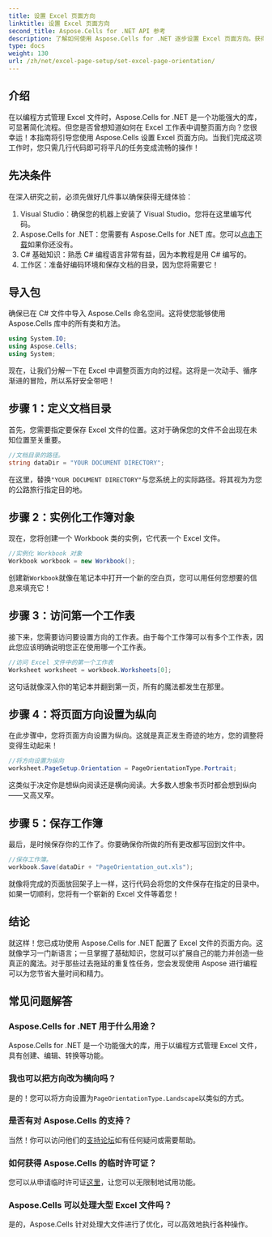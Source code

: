 ```yaml
---
title: 设置 Excel 页面方向
linktitle: 设置 Excel 页面方向
second_title: Aspose.Cells for .NET API 参考
description: 了解如何使用 Aspose.Cells for .NET 逐步设置 Excel 页面方向。获得优化结果。
type: docs
weight: 130
url: /zh/net/excel-page-setup/set-excel-page-orientation/
---
```

## 介绍

在以编程方式管理 Excel 文件时，Aspose.Cells for .NET 是一个功能强大的库，可显著简化流程。但您是否曾想知道如何在 Excel 工作表中调整页面方向？您很幸运！本指南将引导您使用 Aspose.Cells 设置 Excel 页面方向。当我们完成这项工作时，您只需几行代码即可将平凡的任务变成流畅的操作！

## 先决条件

在深入研究之前，必须先做好几件事以确保获得无缝体验：

1. Visual Studio：确保您的机器上安装了 Visual Studio。您将在这里编写代码。
2.  Aspose.Cells for .NET：您需要有 Aspose.Cells for .NET 库。您可以[点击下载](https://releases.aspose.com/cells/net/)如果你还没有。
3. C# 基础知识：熟悉 C# 编程语言非常有益，因为本教程是用 C# 编写的。
4. 工作区：准备好编码环境和保存文档的目录，因为您将需要它！

## 导入包

确保已在 C# 文件中导入 Aspose.Cells 命名空间。这将使您能够使用 Aspose.Cells 库中的所有类和方法。

```csharp
using System.IO;
using Aspose.Cells;
using System;
```

现在，让我们分解一下在 Excel 中调整页面方向的过程。这将是一次动手、循序渐进的冒险，所以系好安全带吧！

## 步骤 1：定义文档目录

首先，您需要指定要保存 Excel 文件的位置。这对于确保您的文件不会出现在未知位置至关重要。

```csharp
//文档目录的路径。
string dataDir = "YOUR DOCUMENT DIRECTORY";
```

在这里，替换`"YOUR DOCUMENT DIRECTORY"`与您系统上的实际路径。将其视为为您的公路旅行指定目的地。

## 步骤 2：实例化工作簿对象

现在，您将创建一个 Workbook 类的实例，它代表一个 Excel 文件。

```csharp
//实例化 Workbook 对象
Workbook workbook = new Workbook();
```

创建新`Workbook`就像在笔记本中打开一个新的空白页，您可以用任何您想要的信息来填充它！

## 步骤 3：访问第一个工作表

接下来，您需要访问要设置方向的工作表。由于每个工作簿可以有多个工作表，因此您应该明确说明您正在使用哪一个工作表。

```csharp
//访问 Excel 文件中的第一个工作表
Worksheet worksheet = workbook.Worksheets[0];
```

这句话就像深入你的笔记本并翻到第一页，所有的魔法都发生在那里。

## 步骤 4：将页面方向设置为纵向

在此步骤中，您将页面方向设置为纵向。这就是真正发生奇迹的地方，您的调整将变得生动起来！

```csharp
//将方向设置为纵向
worksheet.PageSetup.Orientation = PageOrientationType.Portrait;
```

这类似于决定你是想纵向阅读还是横向阅读。大多数人想象书页时都会想到纵向——又高又窄。

## 步骤 5：保存工作簿

最后，是时候保存你的工作了。你要确保你所做的所有更改都写回到文件中。

```csharp
//保存工作簿。
workbook.Save(dataDir + "PageOrientation_out.xls");
```

就像将完成的页面放回架子上一样，这行代码会将您的文件保存在指定的目录中。如果一切顺利，您将有一个崭新的 Excel 文件等着您！

## 结论

就这样！您已成功使用 Aspose.Cells for .NET 配置了 Excel 文件的页面方向。这就像学习一门新语言；一旦掌握了基础知识，您就可以扩展自己的能力并创造一些真正的魔法。对于那些过去拖延的重复性任务，您会发现使用 Aspose 进行编程可以为您节省大量时间和精力。

## 常见问题解答

### Aspose.Cells for .NET 用于什么用途？
Aspose.Cells for .NET 是一个功能强大的库，用于以编程方式管理 Excel 文件，具有创建、编辑、转换等功能。

### 我也可以把方向改为横向吗？
是的！您可以将方向设置为`PageOrientationType.Landscape`以类似的方式。

### 是否有对 Aspose.Cells 的支持？
当然！你可以访问他们的[支持论坛](https://forum.aspose.com/c/cells/9)如有任何疑问或需要帮助。

### 如何获得 Aspose.Cells 的临时许可证？
您可以从申请临时许可证[这里](https://purchase.aspose.com/temporary-license/)，让您可以无限制地试用功能。

### Aspose.Cells 可以处理大型 Excel 文件吗？
是的，Aspose.Cells 针对处理大文件进行了优化，可以高效地执行各种操作。
